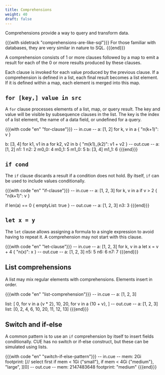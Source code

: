 ```yaml
---
title: Comprehensions
weight: 40
draft: false
---
```



Comprehensions provide a way to query and transform data.

{{{with sidetrack "comprehensions-are-like-sql"}}}
For those familiar with databases, they are very similar in nature to SQL.
{{{end}}}

A comprehension consists of 1 or more clauses followed by a map to emit a result
for each of the 0 or more results produced by these clauses.

Each clause is invoked for each value produced by the previous clause.
If a comprehension is defined in a list, each final result becomes a list
element.
If it is defined within a map, each element is merged into this map.

## `for [key,] value in src`

A `for` clause processes elements of a list, map, or query result.
The key and value will be visible by subsequence clauses in the list.
The key is the index of a list element, the name of a data field, or undefined
for a query.

{{{with code "en" "for-clause"}}}
-- in.cue --
a: [1, 2]
for k, v in a {
	"n\(k+1)": v
}

b: [3, 4]
for k1, v1 in a
for k2, v2 in b {
	"m\(k1)_\(k2)": v1 + v2
}
-- out.cue --
a: [1, 2]
n1:   1
n2:   2
m0_0: 4
m0_1: 5
m1_0: 5
b: [3, 4]
m1_1: 6
{{{end}}}

## `if cond`

The `if` clause discards a result if a condition does not hold.
By itself, `if` can be used to include values conditionally.

{{{with code "en" "if-clause"}}}
-- in.cue --
a: [1, 2, 3]
for k, v in a
if v > 2 {
	"n\(k+1)": v
}

if len(a) == 0 {
	emptyList: true
}
-- out.cue --
a: [1, 2, 3]
n3: 3
{{{end}}}

## `let x = y`

The `let` clause allows assigning a formula to a single expression to avoid
having to repeat it.
A comprehension may not start with this clause.

{{{with code "en" "let-clause"}}}
-- in.cue --
a: [1, 2, 3]
for k, v in a
let x = v + 4 {
	"n\(x)": x
}
-- out.cue --
a: [1, 2, 3]
n5: 5
n6: 6
n7: 7
{{{end}}}

<!-- TODO

reduce z=b  // to/ with

order x with a, b in expr

group [ref=]expr

-->

## List comprehensions

A list may mix regular elements with comprehensions.
Elements insert in order.

{{{with code "en" "list-comprehension"}}}
-- in.cue --
a: [1, 2, 3]

list: [
	0,
	for v in a {v * 2},
	10,
	20,
	for v in a {10 + v},
]
-- out.cue --
a: [1, 2, 3]
list: [0, 2, 4, 6, 10, 20, 11, 12, 13]
{{{end}}}

## Switch and if-else

A common pattern is to use an `if` comprehension by itself to insert fields
conditionally.
CUE has no switch or if-else construct, but these can be simulated using lists.

{{{with code "en" "switch-if-else-pattern"}}}
-- in.cue --
mem:       2Gi
footprint: [// select first
		if mem < 1Gi {"small"},
		if mem < 4Gi {"medium"},
		"large",
][0]
-- out.cue --
mem:       2147483648
footprint: "medium"
{{{end}}}

